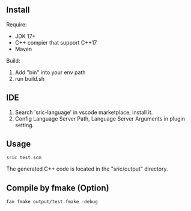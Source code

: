 

## Install

Require:
- JDK 17+
- C++ compier that support C++17
- Maven

Build:
1. Add "bin" into your env path
2. run build.sh

## IDE

1. Search 'sric-language' in vscode marketplace, install it.
2. Config Language Server Path, Language Server Arguments in plugin setting.


## Usage

```
sric test.scm
```

The generated C++ code is located in the "sric/output" directory.


## Compile by fmake (Option)
```
fan fmake output/test.fmake -debug
```
